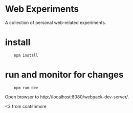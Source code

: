 # Web Experiments
A collection of personal web-related experiments.

# install


        npm install


# run and monitor for changes


        npm run dev


Open browser to http://localhost:8080/webpack-dev-server/.


<3 from coatsnmore